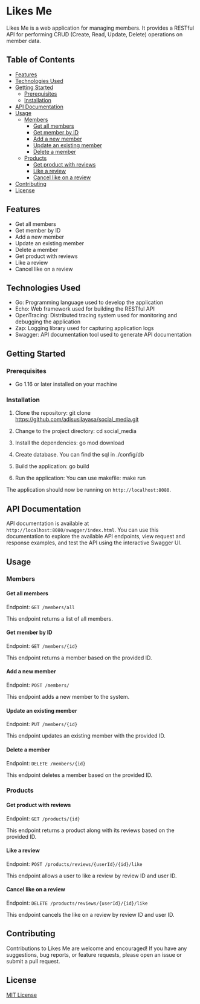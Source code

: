 # Likes Me 
Likes Me is a web application for managing members. It provides a RESTful API for performing CRUD (Create, Read, Update, Delete) operations on member data.

## Table of Contents

- [Features](#features)
- [Technologies Used](#technologies-used)
- [Getting Started](#getting-started)
  - [Prerequisites](#prerequisites)
  - [Installation](#installation)
- [API Documentation](#api-documentation)
- [Usage](#usage)
  - [Members](#members)
    - [Get all members](#get-all-members)
    - [Get member by ID](#get-member-by-id)
    - [Add a new member](#add-a-new-member)
    - [Update an existing member](#update-an-existing-member)
    - [Delete a member](#delete-a-member)
  - [Products](#products)
    - [Get product with reviews](#get-product-with-reviews)
    - [Like a review](#like-a-review)
    - [Cancel like on a review](#cancel-like-on-a-review)
- [Contributing](#contributing)
- [License](#license)

## Features

- Get all members
- Get member by ID
- Add a new member
- Update an existing member
- Delete a member
- Get product with reviews
- Like a review
- Cancel like on a review

## Technologies Used

- Go: Programming language used to develop the application
- Echo: Web framework used for building the RESTful API
- OpenTracing: Distributed tracing system used for monitoring and debugging the application
- Zap: Logging library used for capturing application logs
- Swagger: API documentation tool used to generate API documentation

## Getting Started

### Prerequisites

- Go 1.16 or later installed on your machine

### Installation

1. Clone the repository:
git clone https://github.com/adisusilayasa/social_media.git

2. Change to the project directory:
cd social_media


3. Install the dependencies:
go mod download

4. Create database. You can find the sql in ./config/db 

5. Build the application:
go build

6. Run the application:
You can use makefile:
make run



The application should now be running on `http://localhost:8080`.

## API Documentation

API documentation is available at `http://localhost:8080/swagger/index.html`. You can use this documentation to explore the available API endpoints, view request and response examples, and test the API using the interactive Swagger UI.

## Usage

### Members

#### Get all members

Endpoint: `GET /members/all`

This endpoint returns a list of all members.

#### Get member by ID

Endpoint: `GET /members/{id}`

This endpoint returns a member based on the provided ID.

#### Add a new member

Endpoint: `POST /members/`

This endpoint adds a new member to the system.

#### Update an existing member

Endpoint: `PUT /members/{id}`

This endpoint updates an existing member with the provided ID.

#### Delete a member

Endpoint: `DELETE /members/{id}`

This endpoint deletes a member based on the provided ID.

### Products

#### Get product with reviews

Endpoint: `GET /products/{id}`

This endpoint returns a product along with its reviews based on the provided ID.

#### Like a review

Endpoint: `POST /products/reviews/{userId}/{id}/like`

This endpoint allows a user to like a review by review ID and user ID.

#### Cancel like on a review

Endpoint: `DELETE /products/reviews/{userId}/{id}/like`

This endpoint cancels the like on a review by review ID and user ID.

## Contributing

Contributions to Likes Me are welcome and encouraged! If you have any suggestions, bug reports, or feature requests, please open an issue or submit a pull request.

## License

[MIT License](https://opensource.org/licenses/MIT)




